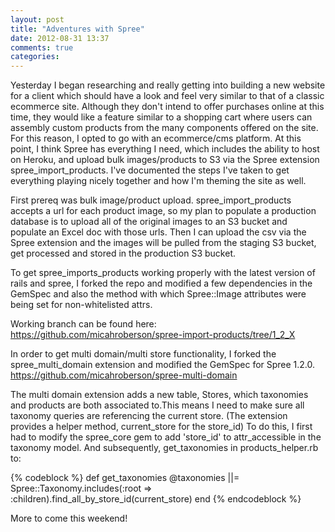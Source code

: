 ```yaml
---
layout: post
title: "Adventures with Spree"
date: 2012-08-31 13:37
comments: true
categories: 
---
```


Yesterday I began researching and really getting into building a new website for a client which should have a look and feel very similar to that of a classic ecommerce site. Although they don't intend to offer purchases online at this time, they would like a feature similar to a shopping cart where users can assembly custom products from the many components offered on the site. For this reason, I opted to go with an ecommerce/cms platform. At this point, I think Spree has everything I need, which includes the ability to host on Heroku, and upload bulk images/products to S3 via the Spree extension spree_import_products. I've documented the steps I've taken to get everything playing nicely together and how I'm theming the site as well.

First prereq was bulk image/product upload. spree_import_products accepts a url for each product image, so my plan to populate a production database is to upload all of the original images to an S3 bucket and populate an Excel doc with those urls. Then I can upload the csv via the Spree extension and the images will be pulled from the staging S3 bucket, get processed and stored in the production S3 bucket. 

To get spree_imports_products working properly with the latest version of rails and spree, I forked the repo and modified a few dependencies in the GemSpec and also the method with which Spree::Image attributes were being set for non-whitelisted attrs.

Working branch can be found here: 
https://github.com/micahroberson/spree-import-products/tree/1_2_X

In order to get multi domain/multi store functionality, I forked the spree_multi_domain extension and modified the GemSpec for Spree 1.2.0.
https://github.com/micahroberson/spree-multi-domain

The multi domain extension adds a new table, Stores, which taxonomies and products are both associated to.This means I need to make sure all taxonomy queries are referencing the current store. (The extension provides a helper method, current_store for the store_id) To do this, I first had to modify the spree_core gem to add 'store_id' to attr_accessible in the taxonomy model. And subsequently, get_taxonomies in products_helper.rb to:

{% codeblock %}
def get_taxonomies
  @taxonomies ||= Spree::Taxonomy.includes(:root => :children).find_all_by_store_id(current_store)
end
{% endcodeblock %}

More to come this weekend!